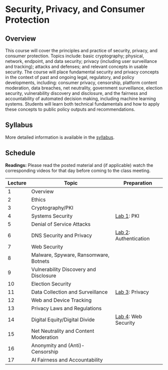 # Security, Privacy, and Consumer Protection

## Overview

This course will cover the principles and practice of security, privacy,
and consumer protection. Topics include: basic cryptography; physical,
network, endpoint, and data security; privacy (including user
surveillance and tracking); attacks and defenses; and relevant concepts
in usable security. The course will place fundamental security and
privacy concepts in the context of past and ongoing legal, regulatory,
and policy developments, including: consumer privacy, censorship,
platform content moderation, data breaches, net neutrality, government
surveillance, election security, vulnerability discovery and disclosure,
and the fairness and accountability of automated decision making,
including machine learning systems. Students will learn both technical
fundamentals and how to apply these concepts to public policy outputs
and recommendations.

## Syllabus

More detailed information is available in the [syllabus](syllabus.md).

## Schedule

**Readings:** Please read the posted material and
(if applicable) watch the corresponding videos for that day before coming to the class
meeting.

| Lecture | Topic                                  | Preparation                                 |
|---------|----------------------------------------|---------------------------------------------|
| 1       | Overview                               |                                             |
| 2       | Ethics                                 |                                             |
| 3       | Cryptography/PKI                       |                                             |
| 4       | Systems Security                       | [Lab 1](assignments/pki.md): PKI            |
| 5       | Denial of Service Attacks              |                                             |
| 6       | DNS Security and Privacy               | [Lab 2](assignments/api.md): Authentication |
| 7       | Web Security                           |                                             |
| 8       | Malware, Spyware, Ransomware, Botnets  |                                             |
| 9       | Vulnerability Discovery and Disclosure |                                             |
| 10      | Election Security                      |                                             |
| 11      | Data Collection and Surveillance       | [Lab 3](assignments/privacy.md): Privacy    |
| 12      | Web and Device Tracking                |                                             |
| 13      | Privacy Laws and Regulations           |                                             |
| 14      | Digital Equity/Digital Divide          | [Lab 4](assignments/web.md): Web Security   |
| 15      | Net Neutrality and Content Moderation  |                                             |
| 16      | Anonymity and (Anti)-Censorship        |                                             |
| 17      | AI Fairness and Accountability         |                                             |
